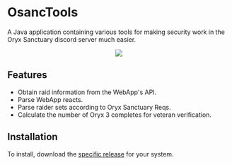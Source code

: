 # OsancTools
A Java application containing various tools for making security work in the Oryx Sanctuary discord server much easier.

<p align="center">
  <img src="https://user-images.githubusercontent.com/58831335/170416016-1c159234-bb60-4cf1-9b87-2d283cf42727.png">
</p>

## Features
- Obtain raid information from the WebApp's API.
- Parse WebApp reacts.
- Parse raider sets according to Oryx Sanctuary Reqs.
- Calculate the number of Oryx 3 completes for veteran verification.

## Installation
To install, download the [specific release](https://github.com/Waifu/osanc-tools/releases) for your system. 
